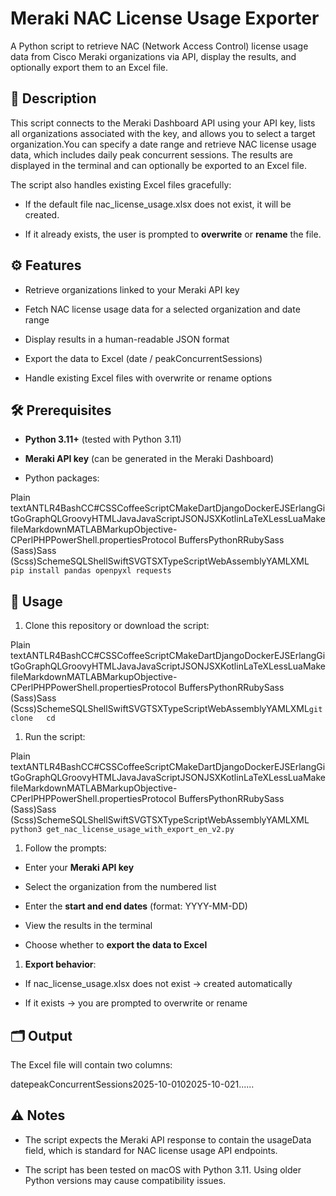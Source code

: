 Meraki NAC License Usage Exporter
=================================

A Python script to retrieve NAC (Network Access Control) license usage data from Cisco Meraki organizations via API, display the results, and optionally export them to an Excel file.

📝 Description
--------------

This script connects to the Meraki Dashboard API using your API key, lists all organizations associated with the key, and allows you to select a target organization.You can specify a date range and retrieve NAC license usage data, which includes daily peak concurrent sessions. The results are displayed in the terminal and can optionally be exported to an Excel file.

The script also handles existing Excel files gracefully:

*   If the default file nac\_license\_usage.xlsx does not exist, it will be created.
    
*   If it already exists, the user is prompted to **overwrite** or **rename** the file.
    

⚙️ Features
-----------

*   Retrieve organizations linked to your Meraki API key
    
*   Fetch NAC license usage data for a selected organization and date range
    
*   Display results in a human-readable JSON format
    
*   Export the data to Excel (date / peakConcurrentSessions)
    
*   Handle existing Excel files with overwrite or rename options
    

🛠️ Prerequisites
-----------------

*   **Python 3.11+** (tested with Python 3.11)
    
*   **Meraki API key** (can be generated in the Meraki Dashboard)
    
*   Python packages:
    

Plain textANTLR4BashCC#CSSCoffeeScriptCMakeDartDjangoDockerEJSErlangGitGoGraphQLGroovyHTMLJavaJavaScriptJSONJSXKotlinLaTeXLessLuaMakefileMarkdownMATLABMarkupObjective-CPerlPHPPowerShell.propertiesProtocol BuffersPythonRRubySass (Sass)Sass (Scss)SchemeSQLShellSwiftSVGTSXTypeScriptWebAssemblyYAMLXML`   pip install pandas openpyxl requests   `

🚀 Usage
--------

1.  Clone this repository or download the script:
    

Plain textANTLR4BashCC#CSSCoffeeScriptCMakeDartDjangoDockerEJSErlangGitGoGraphQLGroovyHTMLJavaJavaScriptJSONJSXKotlinLaTeXLessLuaMakefileMarkdownMATLABMarkupObjective-CPerlPHPPowerShell.propertiesProtocol BuffersPythonRRubySass (Sass)Sass (Scss)SchemeSQLShellSwiftSVGTSXTypeScriptWebAssemblyYAMLXML`git clone   cd` 

1.  Run the script:
    

Plain textANTLR4BashCC#CSSCoffeeScriptCMakeDartDjangoDockerEJSErlangGitGoGraphQLGroovyHTMLJavaJavaScriptJSONJSXKotlinLaTeXLessLuaMakefileMarkdownMATLABMarkupObjective-CPerlPHPPowerShell.propertiesProtocol BuffersPythonRRubySass (Sass)Sass (Scss)SchemeSQLShellSwiftSVGTSXTypeScriptWebAssemblyYAMLXML`   python3 get_nac_license_usage_with_export_en_v2.py   `

1.  Follow the prompts:
    

*   Enter your **Meraki API key**
    
*   Select the organization from the numbered list
    
*   Enter the **start and end dates** (format: YYYY-MM-DD)
    
*   View the results in the terminal
    
*   Choose whether to **export the data to Excel**
    

1.  **Export behavior**:
    

*   If nac\_license\_usage.xlsx does not exist → created automatically
    
*   If it exists → you are prompted to overwrite or rename
    

🗂️ Output
----------

The Excel file will contain two columns:

datepeakConcurrentSessions2025-10-0102025-10-021......

⚠️ Notes
--------

*   The script expects the Meraki API response to contain the usageData field, which is standard for NAC license usage API endpoints.
    
*   The script has been tested on macOS with Python 3.11. Using older Python versions may cause compatibility issues.
